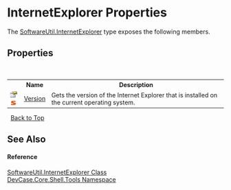 # InternetExplorer Properties
 

The <a href="T_DevCase_Core_Shell_Tools_SoftwareUtil_InternetExplorer">SoftwareUtil.InternetExplorer</a> type exposes the following members.


## Properties
&nbsp;<table><tr><th></th><th>Name</th><th>Description</th></tr><tr><td>![Public property](media/pubproperty.gif "Public property")![Static member](media/static.gif "Static member")</td><td><a href="P_DevCase_Core_Shell_Tools_SoftwareUtil_InternetExplorer_Version">Version</a></td><td>
Gets the version of the Internet Explorer that is installed on the current operating system.</td></tr></table>&nbsp;
<a href="#internetexplorer-properties">Back to Top</a>

## See Also


#### Reference
<a href="T_DevCase_Core_Shell_Tools_SoftwareUtil_InternetExplorer">SoftwareUtil.InternetExplorer Class</a><br /><a href="N_DevCase_Core_Shell_Tools">DevCase.Core.Shell.Tools Namespace</a><br />